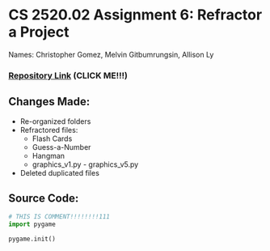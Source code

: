 # CS 2520.02 Assignment 6: Refractor a Project

Names: Christopher Gomez, Melvin Gitbumrungsin, Allison Ly

### [Repository Link](https://github.com/key-wii/stuff) (CLICK ME!!!)

## Changes Made:
- Re-organized folders
- Refractored files:
  - Flash Cards
  - Guess-a-Number
  - Hangman
  - graphics_v1.py - graphics_v5.py
- Deleted duplicated files


## Source Code:

```python
# THIS IS COMMENT!!!!!!!!111
import pygame

pygame.init()
```
